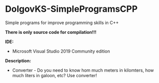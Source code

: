 # DolgovKS-SimpleProgramsCPP
Simple programs for improve programming skills in C++

**There is only source code for compilation!!!**

**IDE:**

* Microsoft Visual Studio 2019 Community edition

**Description:**

* Converter - Do you need to know hom much meters in kilomters, how much liters in galoon, etc? Use converter!
